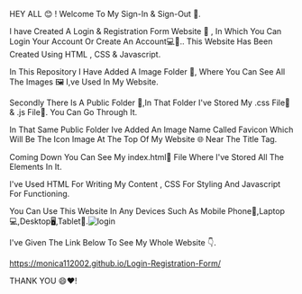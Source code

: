 HEY ALL 😊 ! Welcome To My Sign-In & Sign-Out 🔏.

I have Created A Login & Registration Form Website 📲 , In Which You Can Login Your Account Or Create An Account💻🔐.. This Website Has Been Created Using HTML , CSS & Javascript.

In This Repository I Have Added A Image Folder 📁, Where You Can See All The Images 🖼️ I,ve Used In My Website.

Secondly There Is A Public Folder 📁,In That Folder I've Stored My .css File📄 & .js File📄. You Can Go Through It.

In That Same Public Folder Ive Added An Image Name Called Favicon Which Will Be The Icon Image At The Top Of My Website 🌐 Near The Title Tag.

Coming Down You Can See My index.html📄 File Where I've Stored All The Elements In It.

I've Used HTML For Writing My Content , CSS For Styling And Javascript For Functioning.

You Can Use This Website In Any Devices Such As Mobile Phone📱,Laptop💻,Desktop🖥️,Tablet🔳.![login](https://github.com/Monica112002/Login-Registration-Form/assets/113972657/78b21753-8000-4f28-91ec-653e266c32d5)


I've Given The Link Below To See My Whole Website 👇.

https://monica112002.github.io/Login-Registration-Form/

THANK YOU 😄❤️!


